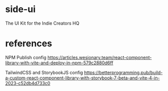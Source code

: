 # side-ui

The UI Kit for the Indie Creators HQ

# references

NPM Publish config
https://articles.wesionary.team/react-component-library-with-vite-and-deploy-in-npm-579c2880d6ff

TailwindCSS and StorybookJS config
https://betterprogramming.pub/build-a-custom-react-component-library-with-storybook-7-beta-and-vite-4-in-2023-c52db4d733c0
